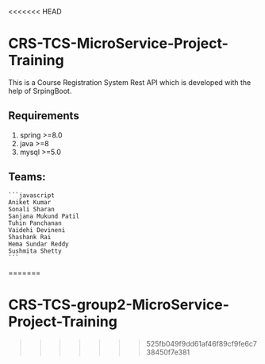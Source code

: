 <<<<<<< HEAD
# CRS-TCS-MicroService-Project-Training

This is a Course Registration System Rest API which is developed with the help of SrpingBoot.

## Requirements

1. spring >=8.0
2. java >=8
3. mysql >=5.0

## Teams:

    ```javascript
    Aniket Kumar
    Sonali Sharan
    Sanjana Mukund Patil
    Tuhin Panchanan
    Vaidehi Devineni
    Shashank Rai
    Hema Sundar Reddy
    Sushmita Shetty
    ```
=======
# CRS-TCS-group2-MicroService-Project-Training
>>>>>>> 525fb049f9dd61af46f89cf9fe6c738450f7e381
